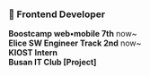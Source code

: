 ### 👋   Frontend Developer

**Boostcamp web•mobile 7th** now~      
**Elice SW Engineer Track 2nd** now~   
**KIOST Intern**    
**Busan IT Club [Project]**

<!--
**Seongeuniii/Seongeuniii** is a ✨ _special_ ✨ repository because its `README.md` (this file) appears on your GitHub profile.

Here are some ideas to get you started:

- 🔭 I’m currently working on ...
- 🌱 I’m currently learning ...
- 👯 I’m looking to collaborate on ...
- 🤔 I’m looking for help with ...
- 💬 Ask me about ...
- 📫 How to reach me: ...
- 😄 Pronouns: ...
- ⚡ Fun fact: ...
-->
